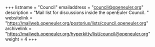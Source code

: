+++
listname = "Council"
emailaddress = "council@openeuler.org"
description = "Mail list for discussions inside the openEuler Council. "
websitelink = "https://mailweb.openeuler.org/postorius/lists/council.openeuler.org"
archivelink = "https://mailweb.openeuler.org/hyperkitty/list/council@openeuler.org"
weight =  4
+++
